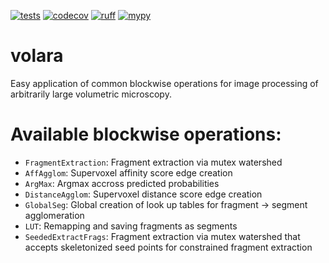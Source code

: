 [![tests](https://github.com/pattonw/volara/actions/workflows/tests.yaml/badge.svg)](https://github.com/pattonw/volara/actions/workflows/tests.yaml)
[![codecov](https://codecov.io/gh/pattonw/volara/branch/main/graph/badge.svg?token=YOUR_TOKEN)](https://codecov.io/gh/pattonw/volara)
[![ruff](https://github.com/pattonw/volara/actions/workflows/ruff.yaml/badge.svg)](https://github.com/pattonw/volara/actions/workflows/ruff.yaml)
[![mypy](https://github.com/pattonw/volara/actions/workflows/mypy.yaml/badge.svg)](https://github.com/pattonw/volara/actions/workflows/mypy.yaml)

# volara
Easy application of common blockwise operations for image processing of arbitrarily large volumetric microscopy.

# Available blockwise operations:
- `FragmentExtraction`: Fragment extraction via mutex watershed
- `AffAgglom`: Supervoxel affinity score edge creation
- `ArgMax`: Argmax accross predicted probabilities
- `DistanceAgglom`: Supervoxel distance score edge creation
- `GlobalSeg`: Global creation of look up tables for fragment -> segment agglomeration
- `LUT`: Remapping and saving fragments as segments
- `SeededExtractFrags`: Fragment extraction via mutex watershed that accepts skeletonized seed points for constrained fragment extraction
